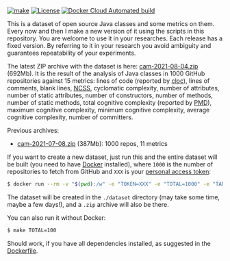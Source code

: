 [![make](https://github.com/yegor256/cam/actions/workflows/make.yml/badge.svg?branch=master)](https://github.com/yegor256/cam/actions/workflows/make.yml)
[![License](https://img.shields.io/badge/license-MIT-green.svg)](https://github.com/yegor256/ctors-vs-size/blob/master/LICENSE.txt)
[![Docker Cloud Automated build](https://img.shields.io/docker/cloud/automated/yegor256/cam)](https://hub.docker.com/r/yegor256/cam)

This is a dataset of open source Java classes and some metrics on them.
Every now and then I make a new version of it using the scripts
in this repository. You are welcome to use it in your researches.
Each release has a fixed version. By referring to it in your research
you avoid ambiguity and guarantees repeatability of your experiments.

The latest ZIP archive with the dataset is here: 
[cam-2021-08-04.zip](https://github.com/yegor256/cam/releases/download/0.2.0/cam-2021-08-04.zip) (692Mb).
It is the result of the analysis of Java classes in 1000 GitHub repositories against
15 metrics: 
lines of code (reported by [cloc](https://github.com/AlDanial/cloc)),
lines of comments,
blank lines,
[NCSS](https://stackoverflow.com/questions/5486983/what-does-ncss-stand-for),
cyclomatic complexity,
number of attributes,
number of static attributes,
number of constructors,
number of methods,
number of static methods,
total cognitive complexity (reported by [PMD](https://pmd.github.io/)),
maximum cognitive complexity,
minimum cognitive complexity,
average cognitive complexity,
number of committers.

Previous archives:

  * [cam-2021-07-08.zip](https://github.com/yegor256/cam/releases/download/0.1.1/cam-2021-07-08.zip) (387Mb): 1000 repos, 11 metrics

If you want to create a new dataset, 
just run this and the entire dataset will be built
(you need to have [Docker](https://docs.docker.com/get-docker/) installed),
where `1000` is the number of repositories to fetch from GitHub
and `XXX` is your [personal access token](https://docs.github.com/en/github/authenticating-to-github/keeping-your-account-and-data-secure/creating-a-personal-access-token):

```bash
$ docker run --rm -v "$(pwd):/w" -e "TOKEN=XXX" -e "TOTAL=1000" -e "TARGET=/w/dataset" yegor256/cam
```

The dataset will be created in the `./dataset` directory (may take some time,
maybe a few days!), and a `.zip` archive will also be there.

You can also run it without Docker:

```bash
$ make TOTAL=100
```

Should work, if you have all dependencies installed, as suggested in the
[Dockerfile](https://github.com/yegor256/cam/blob/master/Dockerfile).
